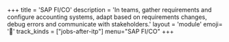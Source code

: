 +++
title = 'SAP FI/CO'
description = 'In teams, gather requirements and configure accounting systems, adapt based on requirements changes, debug errors and communicate with stakeholders.'
layout = 'module'
emoji= '📒'
track_kinds = ["jobs-after-itp"]
menu="SAP FI/CO"
+++
